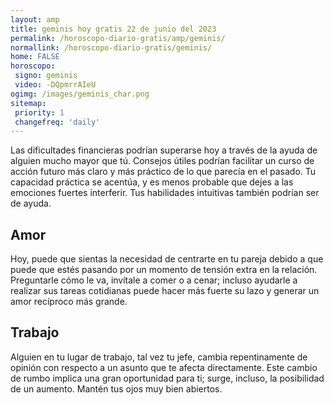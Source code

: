 ```yaml
---
layout: amp
title: geminis hoy gratis 22 de junio del 2023 
permalink: /horoscopo-diario-gratis/amp/geminis/
normallink: /horoscopo-diario-gratis/geminis/
home: FALSE
horoscopo:
 signo: geminis
 video: -DQpmrrAIeU
ogimg: /images/geminis_char.png
sitemap:
 priority: 1
 changefreq: 'daily'
---
```



Las dificultades financieras podrían superarse hoy a través de la ayuda de alguien mucho mayor que tú. Consejos útiles podrían facilitar un curso de acción futuro más claro y más práctico de lo que parecía en el pasado. Tu capacidad práctica se acentúa, y es menos probable que dejes a las emociones fuertes interferir. Tus habilidades intuitivas también podrían ser de ayuda.

## Amor

Hoy, puede que sientas la necesidad de centrarte en tu pareja debido a que puede que estés pasando por un momento de tensión extra en la relación. Preguntarle cómo le va, invítale a comer o a cenar; incluso ayudarle a realizar sus tareas cotidianas puede hacer más fuerte su lazo y generar un amor recíproco más grande.

## Trabajo

Alguien en tu lugar de trabajo, tal vez tu jefe, cambia repentinamente de opinión con respecto a un asunto que te afecta directamente. Este cambio de rumbo implica una gran oportunidad para ti; surge, incluso, la posibilidad de un aumento. Mantén tus ojos muy bien abiertos.
